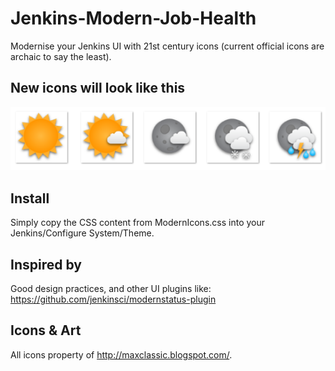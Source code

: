 # Jenkins-Modern-Job-Health

Modernise your Jenkins UI with 21st century icons (current official icons are archaic to say the least).

## New icons will look like this
![screenshot image](screenshot.png)

## Install 
Simply copy the CSS content from ModernIcons.css into your Jenkins/Configure System/Theme.

## Inspired by 
Good design practices, and other UI plugins like: 
https://github.com/jenkinsci/modernstatus-plugin

## Icons & Art
All icons property of http://maxclassic.blogspot.com/.

